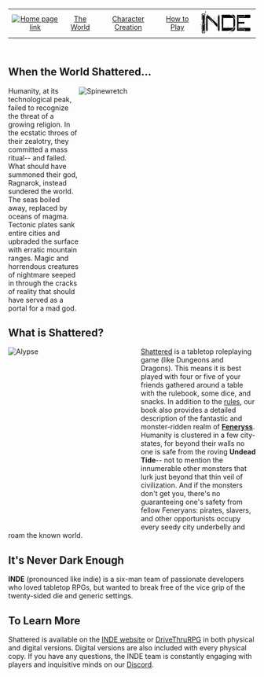 <html lang="en">
  <!--

-->
<head>
  <!--
    Defines the author, size scaling, and description of the webpage. Also links the CSS and sets the title.
-->
  <meta charset="utf-8">
  <title>It's Never Dark Enough</title>
  <meta name="viewport" content="width=device-width, initial-scale=1">
  <meta name="author" content="Cory Conrad">
  <meta name="description" content="A site dedicated to the Shattered RPG">
  <link rel="stylesheet" href="style.css">
</head>

<body>
  <header id="header-background">
    <!--
  Header includes a banner image and the navigation links
-->
    <!-- <img src="Gravekeepers%20-%20compressed.png" alt="Gravekeepers" align="center" width="100%" height="auto"> -->
    <div class="logo"></div>
    <div class="topcenter">
      <nav>
        <table align="center">
          <tr align="center">
            <td><a href="https://chcstudent.github.io/"><img src="Shattered.png" alt="Home page link" height="50" width="150"></a></td>
            <td><a href="TheWorld.html">The World</a></td>
            <td><a href="TheRules.html">Character Creation</a></td>
            <td><a href="HowToPlay.html">How to Play</a></td>
            <td><a href="INDE.html"><img src="INDE.png" alt="About Us" height="50" width="150"></a></td>
          </tr>
        </table>
      </nav>
    </div>
  </header>
  
  <h2>When the World Shattered...</h2>
  <img src="/Monster%20-%20Spinewretch%20-%20Final%20-%20HR.png" alt="Spinewretch" width="360" height="450" align="right">
  <p>Humanity, at its technological peak, failed to recognize the threat of a growing religion. In the ecstatic throes of their zealotry, they committed a mass ritual-- and failed. What should have summoned their god, Ragnarok, instead sundered the world. The seas boiled away, replaced by oceans of magma. Tectonic plates sank entire cities and upbraded the surface with erratic mountain ranges. Magic and horrendous creatures of nightmare  seeped in through the cracks of reality that should have served as a portal for a mad god.</p>

  <h2>What is Shattered?</h2>
  <img src="/Race%20-%20Alypse%20-%20Final%20-%20HR.jpg" alt="Alypse" width="270" height="360" align="left">
  <p><a href="https://neverdarkenough.com">Shattered</a> is a tabletop roleplaying game (like Dungeons and Dragons). This means it is best played with four or five of your friends gathered around a table with the rulebook, some dice, and snacks. In addition to the <a href="TheRules.html">rules</a>, our book also provides a detailed description of the fantastic and monster-ridden realm of <a href="TheWorld.html"><b>Feneryss</b></a>. Humanity is clustered in a few city-states, for beyond their walls no one is safe from the roving <b>Undead Tide</b>-- not to mention the innumerable other monsters that lurk just beyond that thin veil of civilization. And if the monsters don't get you, there's no guaranteeing one's safety from fellow Feneryans: pirates, slavers, and other opportunists occupy every seedy city underbelly and roam the known world.</p>

<h2>It's Never Dark Enough</h2>

<p><b>INDE</b> (pronounced like indie) is a six-man team of passionate developers who loved tabletop RPGs, but wanted to break free of the vice grip of the twenty-sided die and generic settings. </p>

<h2>To Learn More</h2>

<p>Shattered is available on the <a href="https://shop.neverdarkenough.com/">INDE website</a> or <a href="https://www.drivethrurpg.com/product/224928/Shattered-A-Grimdark-RPG">DriveThruRPG</a> in both physical and digital versions. Digital versions are also included with every physical copy. If you have any questions, the INDE team is constantly engaging with players and inquisitive minds on our <a href="https://discord.com/invite/inde">Discord</a>.
</p>
</body>
</html>
